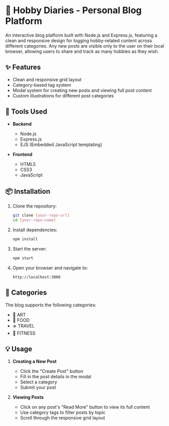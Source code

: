 # 📝 Hobby Diaries - Personal Blog Platform

An interactive blog platform built with Node.js and Express.js, featuring a clean and responsive design for logging hobby-related content across different categories. Any new posts are visible only to the user on their local browser, allowing users to share and track as many hobbies as they wish.

## ✨ Features

  - Clean and responsive grid layout
  - Category-based tag system
  - Modal system for creating new posts and viewing full post content
  - Custom illustrations for different post categories

## 🚀 Tools Used

- **Backend**
  - Node.js
  - Express.js
  - EJS (Embedded JavaScript templating)

- **Frontend**
  - HTML5
  - CSS3
  - JavaScript

## 📦 Installation

1. Clone the repository:
   ```bash
   git clone [your-repo-url]
   cd [your-repo-name]
   ```

2. Install dependencies:
   ```bash
   npm install
   ```

3. Start the server:
   ```bash
   npm start
   ```

4. Open your browser and navigate to:
   ```
   http://localhost:3000
   ```

## 🎨 Categories

The blog supports the following categories:
- 🎨 ART
- 🍳 FOOD
- ✈️ TRAVEL
- 💪 FITNESS


## 💡 Usage

1. **Creating a New Post**
   - Click the "Create Post" button
   - Fill in the post details in the modal
   - Select a category
   - Submit your post

2. **Viewing Posts**
   - Click on any post's "Read More" button to view its full content
   - Use category tags to filter posts by topic
   - Scroll through the responsive grid layout

